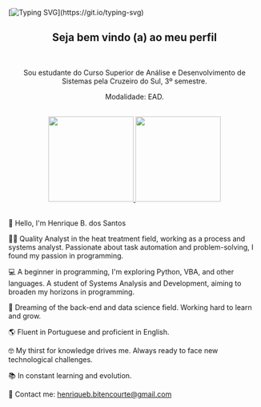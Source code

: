 <div>
  
[![Typing SVG](https://readme-typing-svg.demolab.com?font=Fira+Code&weight=500&size=50&duration=3000&pause=1000&color=345DF7&center=true&vCenter=true&random=false&width=1000&height=100&lines=Dev+Back-End+em+desenvolvimento;Me+chamo+Henrique+Bitencourte!)](https://git.io/typing-svg)

  <h2 align="center">
   Seja bem vindo (a) ao meu perfil 
  </h2><br>
  
  <p align="center">
    Sou estudante do Curso Superior de Análise e Desenvolvimento de Sistemas pela Cruzeiro do Sul, 3º semestre.
     </p>
     <p align="center">Modalidade: EAD.</p><br>
  
</div>

<div align="center">
  <a href="https://github.com/HenriqueBitenc">
    <img height="170em" src="https://github-readme-stats.vercel.app/api/top-langs/?username=HenriqueBitenc&theme=dark&hide_border=false&title_color=1e90ff&text_color=1e90ff&bg_color=2d1117&&layout=compact"/>
    <img height="170em" src="https://github-readme-stats.vercel.app/api?username=HenriqueBitenc&count_private=true&include_all_commits=true&show_icons=true&theme=dark&hide_border=false&title_color=1e90ff&icon_color=32CD32&text_color=1e90ff&bg_color=2d1117"/>
    
  </a>
</div><br>

👋 Hello, I'm Henrique B. dos Santos

👨‍💼 Quality Analyst in the heat treatment field, working as a process and systems analyst. Passionate about task automation and problem-solving, I found my passion in programming.

💻 A beginner in programming, I'm exploring Python, VBA, and other languages. A student of Systems Analysis and Development, aiming to broaden my horizons in programming.

🚀 Dreaming of the back-end and data science field. Working hard to learn and grow.

🌎 Fluent in Portuguese and proficient in English.

🤓 My thirst for knowledge drives me. Always ready to face new technological challenges.

📚 In constant learning and evolution.

📧 Contact me: henriqueb.bitencourte@gmail.com 

